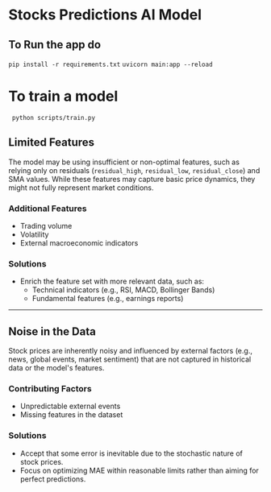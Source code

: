# Stocks Predictions AI Model

## To Run the app do
` pip install -r requirements.txt `
` uvicorn main:app --reload `

# To train a model 
`  python scripts/train.py ` 

## Limited Features

The model may be using insufficient or non-optimal features, such as relying only on residuals (`residual_high`, `residual_low`, `residual_close`) and SMA values. While these features may capture basic price dynamics, they might not fully represent market conditions.

### Additional Features
- Trading volume
- Volatility
- External macroeconomic indicators

### Solutions
- Enrich the feature set with more relevant data, such as:
  - Technical indicators (e.g., RSI, MACD, Bollinger Bands)
  - Fundamental features (e.g., earnings reports)

---

## Noise in the Data

Stock prices are inherently noisy and influenced by external factors (e.g., news, global events, market sentiment) that are not captured in historical data or the model's features.

### Contributing Factors
- Unpredictable external events
- Missing features in the dataset

### Solutions
- Accept that some error is inevitable due to the stochastic nature of stock prices.
- Focus on optimizing MAE within reasonable limits rather than aiming for perfect predictions.

